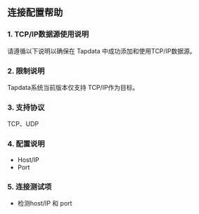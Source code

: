 ## **连接配置帮助**
### **1. TCP/IP数据源使用说明**
请遵循以下说明以确保在 Tapdata 中成功添加和使用TCP/IP数据源。

### **2. 限制说明**
Tapdata系统当前版本仅支持 TCP/IP作为目标。

### **3. 支持协议**
TCP、UDP

### **4. 配置说明**
- Host/IP
- Port

### **5. 连接测试项**
- 检测host/IP 和 port
